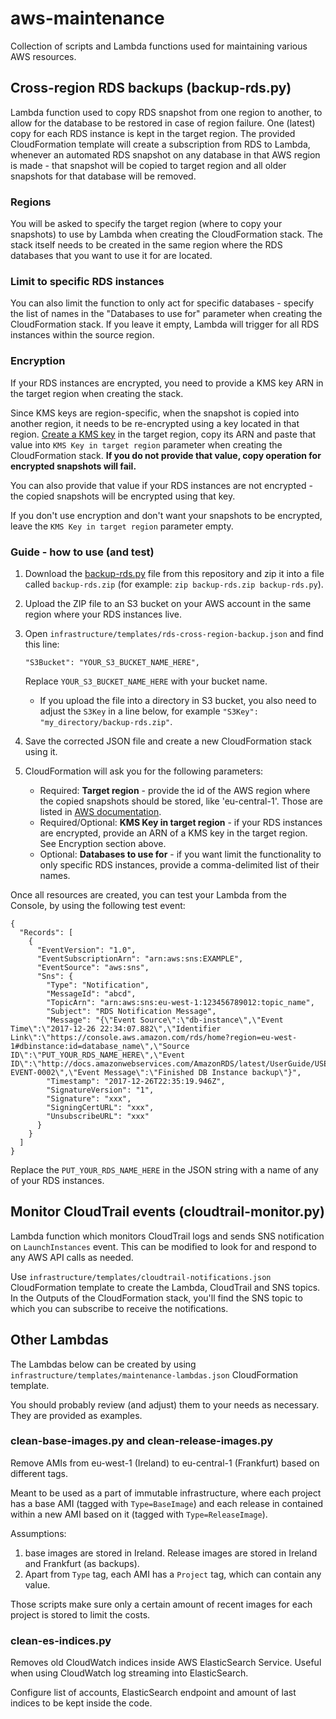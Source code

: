 # aws-maintenance
Collection of scripts and Lambda functions used for maintaining various AWS resources.

## Cross-region RDS backups (backup-rds.py)

Lambda function used to copy RDS snapshot from one region to another, to allow for the database to be restored in case 
of region failure. One (latest) copy for each RDS instance is kept in the target region. The provided CloudFormation
 template will create a subscription from RDS to Lambda, whenever an automated RDS snapshot on any database
 in that AWS region is made - that snapshot will be copied to target region and all older snapshots for that database 
 will be removed.

### Regions 
You will be asked to specify the target region (where to copy your snapshots) to use by Lambda when creating the 
CloudFormation stack. The stack itself needs to be created in the same region where the RDS databases that you want to
 use it for are located.

### Limit to specific RDS instances
You can also limit the function to only act for specific databases - specify the list of names in the "Databases to use 
for" parameter when creating the CloudFormation stack. If you leave it empty, Lambda will trigger for all RDS instances 
within the source region.

### Encryption
If your RDS instances are encrypted, you need to provide a KMS key ARN in the target region when creating the stack.

Since KMS keys are region-specific, when the snapshot is copied into another region, it needs to be re-encrypted
using a key located in that region. 
[Create a KMS key](https://docs.aws.amazon.com/kms/latest/developerguide/create-keys.html#create-keys-console) in the 
target region, copy its ARN and paste that value into `KMS Key in target region` parameter when creating the 
CloudFormation stack. **If you do not provide that value, copy operation for encrypted snapshots will fail.**

You can also provide that value if your RDS instances are not encrypted - the copied snapshots will be encrypted using 
that key. 

If you don't use encryption and don't want your snapshots to be encrypted, leave the `KMS Key in target region` 
parameter empty.

### Guide - how to use (and test)
1. Download the [backup-rds.py](https://raw.githubusercontent.com/pbudzon/aws-maintenance/master/backup-rds.py) file
 from this repository and zip it into a file called `backup-rds.zip` (for example: `zip backup-rds.zip backup-rds.py`).
1. Upload the ZIP file to an S3 bucket on your AWS account in the same region where your RDS instances live.
1. Open `infrastructure/templates/rds-cross-region-backup.json` and find this line:
    ```
    "S3Bucket": "YOUR_S3_BUCKET_NAME_HERE",
    ```
    Replace `YOUR_S3_BUCKET_NAME_HERE` with your bucket name.
    
    - If you upload the file into a directory in S3 bucket, you also need to adjust the `S3Key` in a line below, for 
    example `"S3Key": "my_directory/backup-rds.zip"`. 
1. Save the corrected JSON file and create a new CloudFormation stack using it.
1. CloudFormation will ask you for the following parameters:
    - Required: **Target region** - provide the id of the AWS region where the copied snapshots should be stored, like
     'eu-central-1'. Those are listed in
      [AWS documentation](https://docs.aws.amazon.com/general/latest/gr/rande.html#rds_region).
    - Required/Optional: **KMS Key in target region** - if your RDS instances are encrypted, provide an ARN of a KMS key
     in the target region. See Encryption section above. 
    - Optional: **Databases to use for** - if you want limit the functionality to only specific RDS instances, provide 
    a comma-delimited list of their names.


Once all resources are created, you can test your Lambda from the Console, by using the following test event:
```
{
  "Records": [
    {
      "EventVersion": "1.0",
      "EventSubscriptionArn": "arn:aws:sns:EXAMPLE",
      "EventSource": "aws:sns",
      "Sns": {
        "Type": "Notification",
        "MessageId": "abcd",
        "TopicArn": "arn:aws:sns:eu-west-1:123456789012:topic_name",
        "Subject": "RDS Notification Message",
        "Message": "{\"Event Source\":\"db-instance\",\"Event Time\":\"2017-12-26 22:34:07.882\",\"Identifier Link\":\"https://console.aws.amazon.com/rds/home?region=eu-west-1#dbinstance:id=database_name\",\"Source ID\":\"PUT_YOUR_RDS_NAME_HERE\",\"Event ID\":\"http://docs.amazonwebservices.com/AmazonRDS/latest/UserGuide/USER_Events.html#RDS-EVENT-0002\",\"Event Message\":\"Finished DB Instance backup\"}",
        "Timestamp": "2017-12-26T22:35:19.946Z",
        "SignatureVersion": "1",
        "Signature": "xxx",
        "SigningCertURL": "xxx",
        "UnsubscribeURL": "xxx"
      }
    }
  ]
}
```
Replace the `PUT_YOUR_RDS_NAME_HERE` in the JSON string with a name of any of your RDS instances. 


## Monitor CloudTrail events (cloudtrail-monitor.py)

Lambda function which monitors CloudTrail logs and sends SNS notification on `LaunchInstances` event. 
This can be modified to look for and respond to any AWS API calls as needed.

Use `infrastructure/templates/cloudtrail-notifications.json` CloudFormation template to create the Lambda,
 CloudTrail and SNS topics. In the Outputs of the CloudFormation
stack, you'll find the SNS topic to which you can subscribe to receive the notifications.


## Other Lambdas

The Lambdas below can be created by using `infrastructure/templates/maintenance-lambdas.json` CloudFormation template.

You should probably review (and adjust) them to your needs as necessary. They are provided as examples.

### clean-base-images.py and clean-release-images.py

Remove AMIs from eu-west-1 (Ireland) to eu-central-1 (Frankfurt) based on different tags.

Meant to be used as a part of immutable infrastructure, where each project has a base AMI (tagged with `Type=BaseImage`) 
and each release in contained within a new AMI based on it (tagged with `Type=ReleaseImage`). 

Assumptions: 

1. base images are stored in Ireland. Release images are stored in Ireland and Frankfurt (as backups).
1. Apart from `Type` tag, each AMI has a `Project` tag, which can contain any value.

Those scripts make sure only a certain amount of recent images for each project is stored to limit the costs.

### clean-es-indices.py

Removes old CloudWatch indices inside AWS ElasticSearch Service. Useful when using CloudWatch log streaming into 
ElasticSearch.

Configure list of accounts, ElasticSearch endpoint and amount of last indices to be kept inside the code.